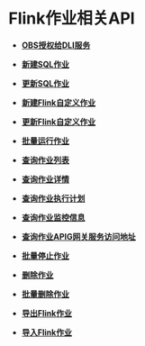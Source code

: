 # Flink作业相关API<a name="dli_02_0223"></a>

-   **[OBS授权给DLI服务](OBS授权给DLI服务.md)**  

-   **[新建SQL作业](新建SQL作业.md)**  

-   **[更新SQL作业](更新SQL作业.md)**  

-   **[新建Flink自定义作业](新建Flink自定义作业.md)**  

-   **[更新Flink自定义作业](更新Flink自定义作业.md)**  

-   **[批量运行作业](批量运行作业.md)**  

-   **[查询作业列表](查询作业列表.md)**  

-   **[查询作业详情](查询作业详情.md)**  

-   **[查询作业执行计划](查询作业执行计划.md)**  

-   **[查询作业监控信息](查询作业监控信息.md)**  

-   **[查询作业APIG网关服务访问地址](查询作业APIG网关服务访问地址.md)**  

-   **[批量停止作业](批量停止作业.md)**  

-   **[删除作业](删除作业.md)**  

-   **[批量删除作业](批量删除作业.md)**  

-   **[导出Flink作业](导出Flink作业.md)**  

-   **[导入Flink作业](导入Flink作业.md)**  


